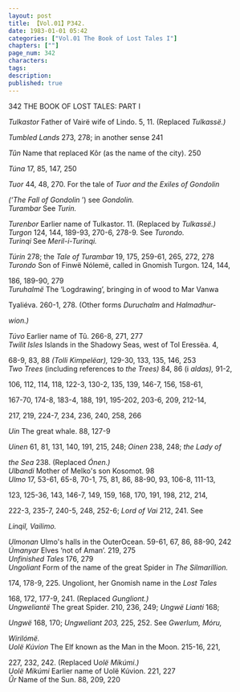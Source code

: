 ```yaml
---
layout: post
title: 【Vol.01】P342.
date: 1983-01-01 05:42
categories: ["Vol.01 The Book of Lost Tales I"]
chapters: [""]
page_num: 342
characters: 
tags: 
description: 
published: true
---
```


<p style="text-indent: 0;">
342      THE BOOK OF LOST TALES: PART I
</p>

<I>Tulkastor   </I>Father of Vairë wife of Lindo. 5, 11. (Replaced <I>Tulkassë.)</I>

<I>Tumbled Lands    </I>273, 278; in another sense 241

<I>Tûn   </I>Name that replaced Kôr (as the name of the city). 250

<I>Túna   </I>17, 85, 147, 250

<I>Tuor   </I>44, 48, 270. For the tale of <I>Tuor and the Exiles of Gondolin</I>

<I>(‘The Fall of Gondolin </I>’) see <I>Gondolin.<BR>Turambar   </I>See <I>Turin.</I>

<I>Turenbor   </I>Earlier name of Tulkastor. 11. (Replaced by <I>Tulkassë.)<BR>Turgon    </I>124, 144, 189-93, 270-6, 278-9. See <I>Turondo.<BR>Turinqi    </I>See <I>Meril-i-Turinqi.</I>

<I>Túrin    </I>278; the <I>Tale of Turambar </I>19, 175, 259-61, 265, 272, 278<BR><I>Turondo    </I>Son of Finwë Nólemë, called in Gnomish Turgon. 124, 144,

186, 189-90, 279<BR><I>Turuhalmë </I>The ‘Logdrawing’, bringing in of wood to Mar Vanwa

Tyaliéva. 260-1, 278. (Other forms <I>Duruchalm </I>and <I>Halmadhur-</I>

<I>wion.)</I>

<I>Túvo   </I>Earlier name of Tû. 266-8, 271, 277<BR><I>Twilit Isles   </I>Islands in the Shadowy Seas, west of Tol Eressëa. 4,

68-9, 83, 88 <I>(Tolli Kimpelëar), </I>129-30, 133, 135, 146, 253<BR><I>Two Trees   </I>(including references to <I>the Trees) </I>84, 86 (i <I>aldas), </I>91-2,

106, 112, 114, 118, 122-3, 130-2, 135, 139, 146-7, 156, 158-61,

167-70, 174-8, 183-4, 188, 191, 195-202, 203-6, 209, 212-14,

217, 219, 224-7, 234, 236, 240, 258, 266

<I>Uin   </I>The great whale. 88, 127-9

<I>Uinen   </I>61, 81, 131, 140, 191, 215, 248; <I>Oinen </I>238, 248; <I>the Lady of</I>

<I>the Sea </I>238. (Replaced <I>Ónen.)<BR>Ulbandi   </I>Mother of Melko's son Kosomot. 98<BR><I>Ulmo  </I>17, 53-61, 65-8, 70-1, 75, 81, 86, 88-90, 93, 106-8, 111-13,

123, 125-36, 143, 146-7, 149, 159, 168, 170, 191, 198, 212, 214,

222-3, 235-7, 240-5, 248, 252-6; <I>Lord of Vai </I>212, 241. See

<I>Linqil, Vailimo.</I>

<I>Ulmonan   </I>Ulmo's halls in the OuterOcean. 59-61, 67, 86, 88-90, 242<BR><I>Úmanyar </I>Elves ‘not of Aman’. 219, 275<BR><I>Unfinished Tales    </I>176, 279<BR><I>Ungoliant   </I>Form of the name of the great Spider in <I>The Silmarillion.</I>

174, 178-9, 225. Ungoliont, her Gnomish name in the <I>Lost Tales</I>

168, 172, 177-9, 241. (Replaced <I>Gungliont.)<BR>Ungweliantë </I>The great Spider. 210, 236, 249; <I>Ungwë Lianti </I>168;

<I>Ungwë </I>168, 170; <I>Ungweliant 203, </I>225, 252. See <I>Gwerlum, Móru,</I>

<I>Wirilómë.<BR>Uolë Kúvion   </I>The Elf known as the Man in the Moon. 215-16, 221,

227, 232, 242. (Replaced U<I>olë Mikúmi.)<BR>Uolë Mikúmi  </I>Earlier name of Uolë Kúvion. 221, 227<BR><I>Ûr </I>Name of the Sun. 88, 209, 220

